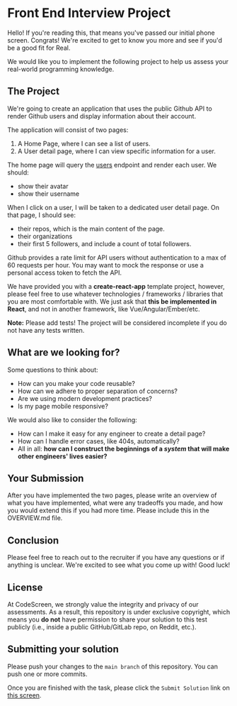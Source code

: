 # Front End Interview Project

Hello! If you're reading this, that means you've passed our initial phone screen. Congrats! We're excited to get to know
you more and see if you'd be a good fit for Real.

We would like you to implement the following project to help us assess your real-world programming knowledge.

## The Project

We're going to create an application that uses the public Github API to render Github users and display information
about their account.

The application will consist of two pages:

1. A Home Page, where I can see a list of users.
2. A User detail page, where I can view specific information for a user.

The home page will query the [users](https://api.github.com/users) endpoint and render each user. We should:

- show their avatar
- show their username

When I click on a user, I will be taken to a dedicated user detail page. On that page, I should see:

- their repos, which is the main content of the page.
- their organizations
- their first 5 followers, and include a count of total followers.

Github provides a rate limit for API users without authentication to a max of 60 requests per hour. You may want to mock
the response or use a personal access token to fetch the API.

We have provided you with a **create-react-app** template project, however, please feel free to use whatever
technologies / frameworks / libraries that you are most comfortable with. We just ask that **this be implemented in
React**, and not in another framework, like Vue/Angular/Ember/etc.

**Note:** Please add tests! The project will be considered incomplete if you do not have any tests written.

## What are we looking for?

Some questions to think about:

- How can you make your code reusable?
- How can we adhere to proper separation of concerns?
- Are we using modern development practices?
- Is my page mobile responsive?

We would also like to consider the following:

- How can I make it easy for any engineer to create a detail page?
- How can I handle error cases, like 404s, automatically?
- All in all: **how can I construct the beginnings of a _system_ that will make other engineers' lives easier?**

## Your Submission

After you have implemented the two pages, please write an overview of what you have implemented, what were any tradeoffs
you made, and how you would extend this if you had more time. Please include this in the OVERVIEW.md file.

## Conclusion

Please feel free to reach out to the recruiter if you have any questions or if anything is unclear. We're excited to see
what you come up with! Good luck!
## License

At CodeScreen, we strongly value the integrity and privacy of our assessments. As a result, this repository is under exclusive copyright, which means you **do not** have permission to share your solution to this test publicly (i.e., inside a public GitHub/GitLab repo, on Reddit, etc.). <br>

## Submitting your solution

Please push your changes to the `main branch` of this repository. You can push one or more commits. <br>

Once you are finished with the task, please click the `Submit Solution` link on <a href="https://app.codescreen.com/candidate/acc86889-941e-443f-b969-7dca98930693" target="_blank">this screen</a>.